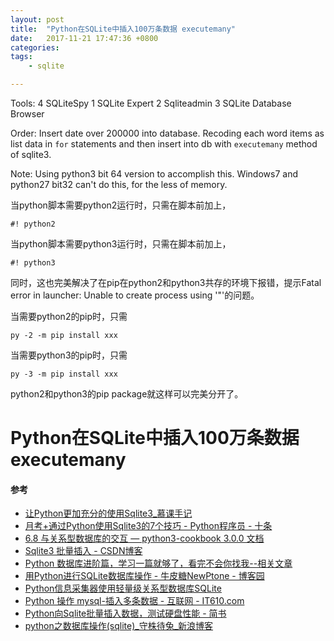 ```yaml
---
layout: post
title:  "Python在SQLite中插入100万条数据 executemany"
date:   2017-11-21 17:47:36 +0800
categories:  
tags: 
    - sqlite

---
```


Tools:
4 SQLiteSpy
1  SQLite Expert 
2 	Sqliteadmin 
3 SQLite Database Browser

Order: Insert date over 200000 into database.
Recoding each word items as list data in `for` statements and then insert into db with `executemany` method of sqlite3.

Note: Using python3 bit 64 version to accomplish this. Windows7 and python27 bit32 can't do this, for the less of memory. 


当python脚本需要python2运行时，只需在脚本前加上，

```
#! python2
```
当python脚本需要python3运行时，只需在脚本前加上，

```
#! python3
```



同时，这也完美解决了在pip在python2和python3共存的环境下报错，提示Fatal error in launcher: Unable to create process using '"'的问题。

当需要python2的pip时，只需

```
py -2 -m pip install xxx
```

当需要python3的pip时，只需

```
py -3 -m pip install xxx
```

python2和python3的pip package就这样可以完美分开了。


# Python在SQLite中插入100万条数据 executemany #


#### 参考 ####

* [让Python更加充分的使用Sqlite3_慕课手记](https://www.imooc.com/article/20948)
* [月考+通过Python使用Sqlite3的7个技巧 - Python程序员 - 十条](http://www.10tiao.com/html/262/201710/2651376136/1.html)
* [6.8 与关系型数据库的交互 — python3-cookbook 3.0.0 文档](http://python3-cookbook.readthedocs.io/zh_CN/latest/c06/p08_interact_with_relational_database.html)
* [Sqlite3 批量插入 - CSDN博客](http://blog.csdn.net/majiakun1/article/details/50634841)
* [Python 数据库进阶篇，学习一篇就够了，看完不会你找我--相关文章](http://www.360doc.com/relevant/687369706_more.shtml)
* [用Python进行SQLite数据库操作 - 牛皮糖NewPtone - 博客园](https://www.cnblogs.com/yuxc/archive/2011/08/18/2143606.html)
* [Python信息采集器使用轻量级关系型数据库SQLite](https://zhuanlan.zhihu.com/p/21465713)
* [Python 操作 mysql-插入多条数据 - 互联网 - IT610.com](http://www.it610.com/article/82928.htm)
* [Python向Sqlite批量插入数据，测试硬盘性能 - 简书](https://www.jianshu.com/p/6f78b58535fb)
* [python之数据库操作(sqlite)_守株待兔_新浪博客](http://blog.sina.com.cn/s/blog_71f389090100ujvk.html)